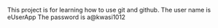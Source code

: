 This project is for learning how to use git and github.
The user name is eUserApp
The password is a@kwasi1012

